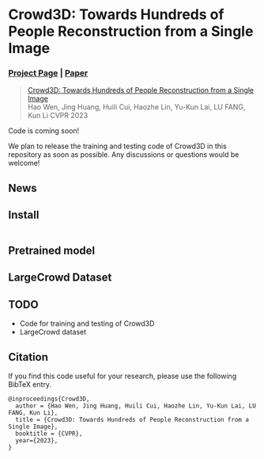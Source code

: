 # Crowd3D: Towards Hundreds of People Reconstruction from a Single Image




### [Project Page]() | [Paper]() 


> [Crowd3D: Towards Hundreds of People Reconstruction from a Single Image]()  
> Hao Wen, Jing Huang, Huili Cui, Haozhe Lin, Yu-Kun Lai, LU FANG, Kun Li 
> CVPR 2023

Code is coming soon!

We plan to release the training and testing code of Crowd3D in this repository as soon as possible. Any discussions or questions would be welcome!

## News

## Install

```
```

## Pretrained model


## LargeCrowd Dataset

## TODO

- Code for training and testing of Crowd3D
- LargeCrowd dataset


## Citation

If you find this code useful for your research, please use the following BibTeX entry.

```
@inproceedings{Crowd3D,
  author = {Hao Wen, Jing Huang, Huili Cui, Haozhe Lin, Yu-Kun Lai, LU FANG, Kun Li},
  title = {Crowd3D: Towards Hundreds of People Reconstruction from a Single Image},
  booktitle = {CVPR},
  year={2023},
}
```
